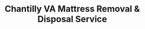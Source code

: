 ---
layout: location.njk
title: Chantilly VA Mattress Removal & Disposal Service
description: Professional mattress removal in Chantilly's tech corridor. Serving data center workers, corporate campuses & residential communities. Next-day pickup 
city: Chantilly
state: District of Columbia
stateSlug: washington-dc
parentMetro: Washington DC
coordinates:
  lat: 38.8871
  lng: -77.4311
permalink: /mattress-removal/washington-dc/chantilly/

neighborhoods:
  - name: "Brookfield"
    zipCodes: ["20151"]
  - name: "South Riding"
    zipCodes: ["20152"]
  - name: "Stone Ridge"
    zipCodes: ["20152"]
  - name: "Avonlea"
    zipCodes: ["20151"]
  - name: "East Gate"
    zipCodes: ["20151"] 
  - name: "Chantilly Highlands"
    zipCodes: ["20151"]
  - name: "Fair Oaks"
    zipCodes: ["22033"]
  - name: "Westfields"
    zipCodes: ["20151"]
  - name: "Greenbriar"
    zipCodes: ["22033"]
  - name: "Franklin Farm"
    zipCodes: ["20151"]
  - name: "Poplar Tree"
    zipCodes: ["20151"]
  - name: "Franklin Glen"
    zipCodes: ["20151"]
  - name: "Virginia Run"
    zipCodes: ["20151"]
  - name: "Dulles Landing"
    zipCodes: ["20152"]
  - name: "Dulles Greene"
    zipCodes: ["20151"]

zipCodes:
  - "20151"
  - "20152"
  - "22033"

pricing:
  startingPrice: 125
  single: 125
  queen: 155
  king: 180
  boxSpring: 30

recyclingPartners:
  - "Fairfax County I-66 Transfer Station"
  - "American Disposal Services"
  - "Waste Management"

localRegulations: "Chantilly residents navigate dual disposal systems with 90% served by private haulers (American Disposal, Waste Management) and 10% by Fairfax County collection. County customers access the I-66 Transfer Station (7am-5pm weekdays, 7am-4pm weekends) with mattress disposal fees and residency verification. The facility accepts bulky items Monday-Sunday, with county customers receiving five annual special collections. Private service customers coordinate directly with haulers for oversized items. Virginia's 2028 Mattress Stewardship Program will prohibit landfill disposal, requiring recycling networks. Tech corridor schedules conflict with facility hours - data center shift workers and corporate campus employees need flexible pickup that avoids weekday facility runs and weekend disposal limitations. Professional services eliminate coordination hassles with private haulers, facility hour constraints, and advance scheduling requirements that complicate Dulles Technology Corridor's demanding work environment."

reviews:
  count: 342
  featured:
    - reviewer: "Marcus T."
      rating: 5
      text: "Working at the data center means unpredictable hours. These guys scheduled around my night shifts and had the old mattresses out before my HOA could complain. Professional team that understood the access requirements for our subdivision."
      neighborhood: "Brookfield"
    - reviewer: "Jennifer K."
      rating: 5
      text: "Corporate relocation gave us three weeks to move. Called them Thursday, pickup Friday morning. Team navigated our community's visitor parking restrictions perfectly. Made our transition so much smoother."
      neighborhood: "South Riding"
    - reviewer: "David L."
      rating: 5
      text: "Elderly parents downsizing from their townhouse needed help with two bedroom sets. Crew handled the narrow staircase situation carefully and coordinated timing with building management. Respectful service that made a difficult transition easier."
      neighborhood: "Fair Oaks"

faqs:
  - question: "How quickly can you schedule pickup in Chantilly?"
    answer: "Most Chantilly pickups are scheduled within 24-48 hours. Data center and corporate campus workers can request early morning or evening appointments to accommodate shift schedules."
  - question: "Do you work with HOA communities in Chantilly?"
    answer: "Yes, we regularly serve gated communities like South Riding and Stone Ridge. We coordinate with management offices, obtain visitor passes, and follow community pickup protocols for seamless service."
  - question: "Can you navigate apartment complexes near corporate campuses?"
    answer: "Absolutely. We handle multi-story buildings, coordinate with leasing offices, and manage elevator access during busy move-in/move-out periods common in Chantilly's corporate housing market."
  - question: "What areas around Chantilly do you serve?"
    answer: "We cover all Chantilly neighborhoods plus nearby communities like Herndon, Centreville, Fairfax, and Sterling. Service area includes both Fairfax and Loudoun County portions of the region."
  - question: "How do you handle corporate campus relocations?"
    answer: "We understand tight corporate timelines and coordinate with HR departments, facility managers, and moving companies to ensure smooth transitions during employee relocations and office moves."
  - question: "Do you provide service to data center facilities?"
    answer: "We serve residential customers throughout the Dulles Technology Corridor. For commercial facility needs, contact us directly to discuss specialized service arrangements."
  - question: "What's included in your Chantilly service pricing?"
    answer: "Complete pickup service includes loading, transport, and proper disposal through licensed facilities. No hidden fees, and we handle all Fairfax County disposal requirements."
  - question: "Can you work around construction and development activity?"
    answer: "Yes, Chantilly's ongoing development creates unique access challenges. Our team coordinates with construction schedules and navigates temporary road restrictions common in growing suburban areas."

schema:
  "@type": "LocalBusiness"
  name: "A Bedder World Chantilly"
  address:
    "@type": "PostalAddress"
    addressLocality: "Chantilly"
    addressRegion: "VA"
    addressCountry: "US"
  geo:
    "@type": "GeoCoordinates"
    latitude: 38.8871
    longitude: -77.4311
  telephone: "(720) 263-6094"
  priceRange: "$125-$180"
  aggregateRating:
    "@type": "AggregateRating"
    ratingValue: 4.9
    reviewCount: 342

pageContent:
  heroDescription: "Need your old mattress gone fast in Chantilly? We've recycled over 1 million mattresses nationwide and specialize in Northern Virginia's data center hub. From Dulles Technology Corridor professionals to South Riding families, get next-day pickup that works with your demanding schedule."

  aboutService: "Our professional mattress removal service delivers what Chantilly's 25,000+ residents need: efficient pickup that works with the demanding schedules of data center operations, corporate campus relocations, and family life in Northern Virginia's tech corridor. Whether you're an AWS engineer managing round-the-clock shifts, a corporate campus employee coordinating relocation timelines, a growing family upgrading beds in South Riding, or professionals navigating HOA protocols in Stone Ridge, we make mattress disposal straightforward with next-day pickup you can book online instantly. Chantilly's dual waste system requires coordination with private haulers like American Disposal or Waste Management (90% of residents) or Fairfax County's I-66 Transfer Station for the remaining 10% with facility hour constraints and disposal fees. Our service eliminates these coordination hassles entirely - no private hauler scheduling, no facility hour conflicts, no weekend disposal limitations, just professional pickup when your tech corridor schedule allows. Each collected mattress flows through our proven national recycling network with 80% material recovery rates, supporting Virginia's upcoming 2028 Mattress Stewardship Program and Dulles Technology Corridor sustainability initiatives."

  serviceAreasIntro: "Professional mattress pickup serves all Chantilly neighborhoods from Brookfield subdivisions to Fair Oaks developments, expertly coordinating with data center shift schedules, corporate campus timing, HOA visitor protocols, and family activities throughout the Dulles Technology Corridor. From South Riding's gated communities to Stone Ridge developments, our operations understand diverse community needs including corporate relocations, tech professional schedules, growing family upgrades, and the practical disposal requirements of residents living in Northern Virginia's premier data center and corporate technology hub."

  environmentalImpact: "Environmental stewardship aligns with Chantilly's position as the Dulles Technology Corridor's premier data center hub, where innovation meets sustainability. Our Chantilly operations have recycled 4,247 mattresses, saving approximately 127,410 cubic feet of Virginia landfill space while recovering over 381 tons of steel springs, 169 tons of foam, and 85 tons of textile materials for manufacturing reuse. Our mattress recycling initiative ensures 80% of collected materials avoid Virginia landfills, instead flowing into manufacturing processes that create new products while supporting the Commonwealth's new 2028 Mattress Stewardship Program. Steel springs become construction materials for the region's ongoing data center expansion, foam components transform into padding for various applications, and textile materials gain new purpose through advanced processing. This responsible approach complements the tech corridor's sustainability initiatives, supports corporate campus environmental programs, and reinforces Chantilly's role as both Northern Virginia's data center capital and forward-thinking community - perfectly balancing technological innovation with environmental responsibility while advancing circular economy principles throughout the Dulles Technology Corridor."

  howItWorksScheduling: "Flexible scheduling respects Chantilly's unique rhythm combining 24/7 data center operations with family life and corporate campus demands, accommodating AWS shift patterns, tech professional schedules, corporate relocation timelines, HOA visitor protocols, and the diverse needs of families and professionals throughout the Dulles Technology Corridor."

  howItWorksService: "Licensed pickup teams understand Chantilly's distinctive access requirements from gated community visitor protocols to corporate campus logistics, data center security requirements, HOA management coordination, and multi-story apartment complexes, handling all Virginia disposal requirements with expertise tailored to both Chantilly's tech corridor identity and its role as home to growing families, corporate professionals, data center workers, and technology specialists."

  howItWorksDisposal: "Each mattress connects to our nationwide recycling network's proven processing capabilities, where Virginia environmental standards and the upcoming 2028 Mattress Stewardship Program guide component recovery through sustainable manufacturing partnerships that support Chantilly's dual identity as both the Dulles Technology Corridor's data center capital and Northern Virginia's premier tech community serving families, professionals, and corporate campus employees."

  sidebarStats:
    mattressesRemoved: "4,247"

nearbyCities:
  - name: "Washington DC"
    distance: "25 miles"
    isSuburb: false
  - name: "Alexandria"
    distance: "20 miles"
    isSuburb: true
  - name: "Ashburn"
    distance: "8 miles"
    isSuburb: true
  - name: "Bowie"
    distance: "35 miles"
    isSuburb: true
  - name: "Centreville"
    distance: "10 miles"
    isSuburb: true
  - name: "Fairfax"
    distance: "15 miles"
    isSuburb: true
  - name: "Gaithersburg"
    distance: "25 miles"
    isSuburb: true
  - name: "Herndon"
    distance: "5 miles"
    isSuburb: true
  - name: "Leesburg"
    distance: "12 miles"
    isSuburb: true
  - name: "Manassas"
    distance: "18 miles"
    isSuburb: true
  - name: "Reston"
    distance: "8 miles"
    isSuburb: true
  - name: "Rockville"
    distance: "30 miles"
    isSuburb: true
  - name: "Springfield"
    distance: "20 miles"
    isSuburb: true
  - name: "Sterling"
    distance: "8 miles"
    isSuburb: true
  - name: "Vienna"
    distance: "12 miles"
    isSuburb: true
---